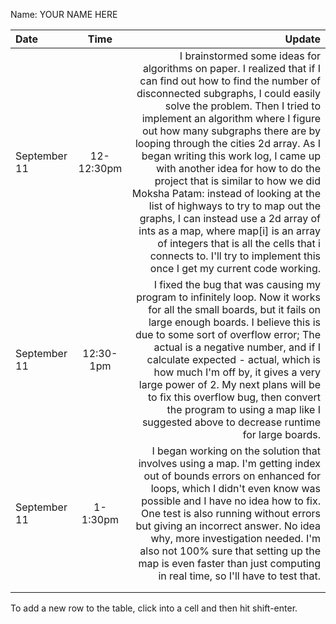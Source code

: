 Name: YOUR NAME HERE

| Date         |    Time    |                                                                                                                                                                                                                                                                                                                                                                                                                                                                                                                                                                                                                                                                                                            Update |
|:-------------|:----------:|------------------------------------------------------------------------------------------------------------------------------------------------------------------------------------------------------------------------------------------------------------------------------------------------------------------------------------------------------------------------------------------------------------------------------------------------------------------------------------------------------------------------------------------------------------------------------------------------------------------------------------------------------------------------------------------------------------------:|
| September 11 | 12-12:30pm | I brainstormed some ideas for algorithms on paper. I realized that if I can find out how to find the number of disconnected subgraphs, I could easily solve the problem. Then I tried to implement an algorithm where I figure out how many subgraphs there are by looping through the cities 2d array. As I began writing this work log, I came up with another idea for how to do the project that is similar to how we did Moksha Patam: instead of looking at the list of highways to try to map out the graphs, I can instead use a 2d array of ints as a map, where map[i] is an array of integers that is all the cells that i connects to. I'll try to implement this once I get my current code working. |
| September 11 | 12:30-1pm  |                                                                                                                                                                                                                     I fixed the bug that was causing my program to infinitely loop. Now it works for all the small boards, but it fails on large enough boards. I believe this is due to some sort of overflow error; The actual is a negative number, and if I calculate expected - actual, which is how much I'm off by, it gives a very large power of 2. My next plans will be to fix this overflow bug, then convert the program to using a map like I suggested above to decrease runtime for large boards. |
| September 11 |  1-1:30pm  |                                                                                                                                                                                                                                                                          I began working on the solution that involves using a map. I'm getting index out of bounds errors on enhanced for loops, which I didn't even know was possible and I have no idea how to fix. One test is also running without errors but giving an incorrect answer. No idea why, more investigation needed. I'm also not 100% sure that setting up the map is even faster than just computing in real time, so I'll have to test that. |
|              |            |                                                                                                                                                                                                                                                                                                                                                                                                                                                                                                                                                                                                                                                                                                                   |
|              |            |                                                                                                                                                                                                                                                                                                                                                                                                                                                                                                                                                                                                                                                                                                                   |


To add a new row to the table, click into a cell and then hit shift-enter.